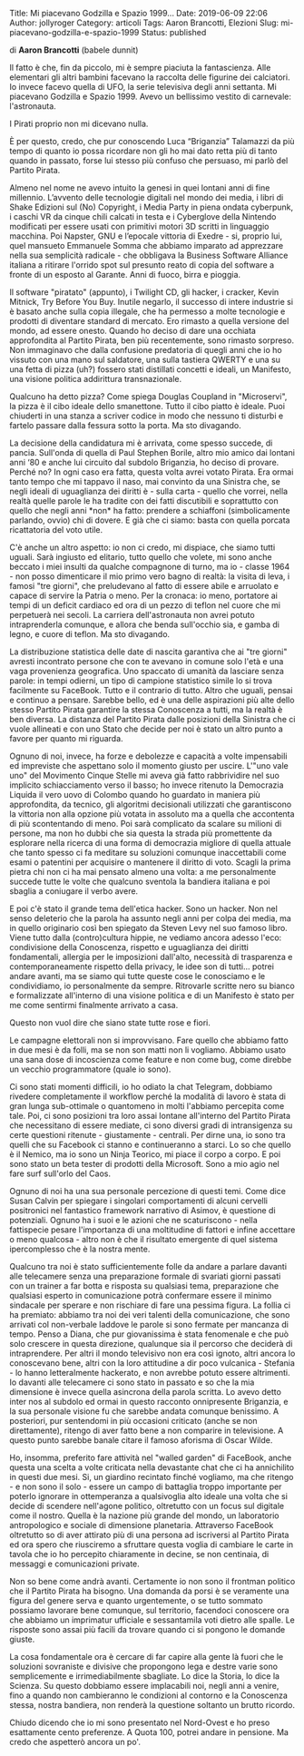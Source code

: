 Title: Mi piacevano Godzilla e Spazio 1999...
Date: 2019-06-09 22:06
Author: jollyroger
Category: articoli
Tags: Aaron Brancotti, Elezioni
Slug: mi-piacevano-godzilla-e-spazio-1999
Status: published



di **Aaron Brancotti** (babele dunnit)





Il fatto è che, fin da piccolo, mi è sempre piaciuta la fantascienza.
Alle elementari gli altri bambini facevano la raccolta delle figurine
dei calciatori. Io invece facevo quella di UFO, la serie televisiva
degli anni settanta. Mi piacevano Godzilla e Spazio 1999. Avevo un
bellissimo vestito di carnevale: l'astronauta.





I Pirati proprio non mi dicevano nulla.





È
per questo, credo, che pur conoscendo Luca “Briganzia” Talamazzi da più
tempo di quanto io possa ricordare non gli ho mai dato retta più di
tanto quando in passato, forse lui stesso più confuso che persuaso, mi
parlò del Partito Pirata.





Almeno nel nome ne avevo intuito la
genesi in quei lontani anni di fine millennio. L’avvento delle
tecnologie digitali nel mondo dei media, i libri di Shake Edizioni sul
(No) Copyright, i Media Party in piena ondata cyberpunk, i caschi VR da
cinque chili calcati in testa e i Cyberglove della Nintendo modificati
per essere usati con primitivi motori 3D scritti in linguaggio macchina.
Poi Napster, GNU e l’epocale vittoria di Exedre - si, proprio lui, quel
mansueto Emmanuele Somma che abbiamo imparato ad apprezzare nella sua
semplicità radicale - che obbligava la Business Software Alliance
italiana a ritirare l'orrido spot sul presunto reato di copia del
software a fronte di un esposto al Garante. Anni di fuoco, birra e
pioggia.





Il software "piratato" (appunto), i Twilight CD, gli
hacker, i cracker, Kevin Mitnick, Try Before You Buy. Inutile negarlo,
il successo di intere industrie si è basato anche sulla copia illegale,
che ha permesso a molte tecnologie e prodotti di diventare standard di
mercato. Ero rimasto a quella versione del mondo, ad essere onesto.
Quando ho deciso di dare una occhiata approfondita al Partito Pirata,
ben più recentemente, sono rimasto sorpreso. Non immaginavo che dalla
confusione predatoria di quegli anni che io ho vissuto con una mano sul
saldatore, una sulla tastiera QWERTY e una su una fetta di pizza (uh?)
fossero stati distillati concetti e ideali, un Manifesto, una visione
politica addirittura transnazionale.





Qualcuno ha detto pizza?
Come spiega Douglas Coupland in "Microservi", la pizza è il cibo ideale
dello smanettone. Tutto il cibo piatto è ideale. Puoi chiuderti in una
stanza a scriver codice in modo che nessuno ti disturbi e fartelo
passare dalla fessura sotto la porta. Ma sto divagando.





La
decisione della candidatura mi è arrivata, come spesso succede, di
pancia. Sull'onda di quella di Paul Stephen Borile, altro mio amico dai
lontani anni ‘80 e anche lui circuito dal subdolo Briganzia, ho deciso
di provare. Perché no? In ogni caso era fatta, questa volta avrei votato
Pirata. Era ormai tanto tempo che mi tappavo il naso, mai convinto da
una Sinistra che, se negli ideali di uguaglianza dei diritti è - sulla
carta - quello che vorrei, nella realtà quelle parole le ha tradite con
dei fatti discutibili e soprattutto con quello che negli anni \*non\* ha
fatto: prendere a schiaffoni (simbolicamente parlando, ovvio) chi di
dovere. E già che ci siamo: basta con quella porcata ricattatoria del
voto utile.





C'è anche un altro aspetto: io non ci credo, mi
dispiace, che siamo tutti uguali. Sarà ingiusto ed elitario, tutto
quello che volete, mi sono anche beccato i miei insulti da qualche
compagnone di turno, ma io - classe 1964 - non posso dimenticare il mio
primo vero bagno di realtà: la visita di leva, i famosi "tre giorni",
che preludevano al fatto di essere abile e arruolato e capace di servire
la Patria o meno. Per la cronaca: io meno, portatore ai tempi di un
deficit cardiaco ed ora di un pezzo di teflon nel cuore che mi
perpetuerà nei secoli. La carriera dell'astronauta non avrei potuto
intraprenderla comunque, e allora che benda sull'occhio sia, e gamba di
legno, e cuore di teflon. Ma sto divagando.





La distribuzione
statistica delle date di nascita garantiva che ai "tre giorni" avresti
incontrato persone che con te avevano in comune solo l'età e una vaga
provenienza geografica. Uno spaccato di umanità da lasciare senza
parole: in tempi odierni, un tipo di campione statistico simile lo si
trova facilmente su FaceBook. Tutto e il contrario di tutto. Altro che
uguali, pensai e continuo a pensare. Sarebbe bello, ed è una delle
aspirazioni più alte dello stesso Partito Pirata garantire la stessa
Conoscenza a tutti, ma la realtà è ben diversa. La distanza del Partito
Pirata dalle posizioni della Sinistra che ci vuole allineati e con uno
Stato che decide per noi è stato un altro punto a favore per quanto mi
riguarda.





Ognuno di noi, invece, ha forze e debolezze e capacità a
volte impensabili ed impreviste che aspettano solo il momento giusto
per uscire. L'"uno vale uno" del Movimento Cinque Stelle mi aveva già
fatto rabbrividire nel suo implicito schiacciamento verso il basso; ho
invece ritenuto la Democrazia Liquida il vero uovo di Colombo quando ho
guardato in maniera più approfondita, da tecnico, gli algoritmi
decisionali utilizzati che garantiscono la vittoria non alla opzione più
votata in assoluto ma a quella che accontenta di più scontentando di
meno. Poi sarà complicato da scalare su milioni di persone, ma non ho
dubbi che sia questa la strada più promettente da esplorare nella
ricerca di una forma di democrazia migliore di quella attuale che tanto
spesso ci fa meditare su soluzioni comunque inaccettabili come esami o
patentini per acquisire o mantenere il diritto di voto. Scagli la prima
pietra chi non ci ha mai pensato almeno una volta: a me personalmente
succede tutte le volte che qualcuno sventola la bandiera italiana e poi
sbaglia a coniugare il verbo avere.





E poi c'è stato il grande
tema dell'etica hacker. Sono un hacker. Non nel senso deleterio che la
parola ha assunto negli anni per colpa dei media, ma in quello
originario così ben spiegato da Steven Levy nel suo famoso libro. Viene
tutto dalla (contro)cultura hippie, ne vediamo ancora adesso l'eco:
condivisione della Conoscenza, rispetto e uguaglianza dei diritti
fondamentali, allergia per le imposizioni dall'alto, necessità di
trasparenza e contemporaneamente rispetto della privacy, le idee son di
tutti... potrei andare avanti, ma se siamo qui tutte queste cose le
conosciamo e le condividiamo, io personalmente da sempre. Ritrovarle
scritte nero su bianco e formalizzate all'interno di una visione
politica e di un Manifesto è stato per me come sentirmi finalmente
arrivato a casa.





Questo non vuol dire che siano state tutte rose e fiori.





Le
campagne elettorali non si improvvisano. Fare quello che abbiamo fatto
in due mesi è da folli, ma se non son matti non li vogliamo. Abbiamo
usato una sana dose di incoscienza come feature e non come bug, come
direbbe un vecchio programmatore (quale io sono).





Ci sono stati
momenti difficili, io ho odiato la chat Telegram, dobbiamo rivedere
completamente il workflow perché la modalità di lavoro è stata di gran
lunga sub-ottimale o quantomeno in molti l'abbiamo percepita come tale.
Poi, ci sono posizioni tra loro assai lontane all'interno del Partito
Pirata che necessitano di essere mediate, ci sono diversi gradi di
intransigenza su certe questioni ritenute - giustamente - centrali. Per
dirne una, io sono tra quelli che su Facebook ci stanno e continueranno a
starci. Lo so che quello è il Nemico, ma io sono un Ninja Teorico, mi
piace il corpo a corpo. E poi sono stato un beta tester di prodotti
della Microsoft. Sono a mio agio nel fare surf sull'orlo del Caos.





Ognuno
di noi ha una sua personale percezione di questi temi. Come dice Susan
Calvin per spiegare i singolari comportamenti di alcuni cervelli
positronici nel fantastico framework narrativo di Asimov, è questione di
potenziali. Ognuno ha i suoi e le azioni che ne scaturiscono - nella
fattispecie pesare l'importanza di una moltitudine di fattori e infine
accettare o meno qualcosa - altro non è che il risultato emergente di
quel sistema ipercomplesso che è la nostra mente.





Qualcuno tra
noi è stato sufficientemente folle da andare a parlare davanti alle
telecamere senza una preparazione formale di svariati giorni passati con
un trainer a far botta e risposta su qualsiasi tema, preparazione che
qualsiasi esperto in comunicazione potrà confermare essere il minimo
sindacale per sperare e non rischiare di fare una pessima figura. La
follia ci ha premiato: abbiamo tra noi dei veri talenti della
comunicazione, che sono arrivati col non-verbale laddove le parole si
sono fermate per mancanza di tempo. Penso a Diana, che pur giovanissima è
stata fenomenale e che può solo crescere in questa direzione, qualunque
sia il percorso che deciderà di intraprendere. Per altri il mondo
televisivo non era così ignoto, altri ancora lo conoscevano bene, altri
con la loro attitudine a dir poco vulcanica - Stefania - lo hanno
letteralmente hackerato, e non avrebbe potuto essere altrimenti. Io
davanti alle telecamere ci sono stato in passato e so che la mia
dimensione è invece quella asincrona della parola scritta. Lo avevo
detto inter nos al subdolo ed ormai in questo racconto onnipresente
Briganzia, e la sua personale visione fu che sarebbe andata comunque
benissimo. A posteriori, pur sentendomi in più occasioni criticato
(anche se non direttamente), ritengo di aver fatto bene a non comparire
in televisione. A questo punto sarebbe banale citare il famoso aforisma
di Oscar Wilde.





Ho, insomma, preferito fare attività nel "walled
garden" di FaceBook, anche questa una scelta a volte criticata nella
devastante chat che ci ha annichilito in questi due mesi. Si, un
giardino recintato finché vogliamo, ma che ritengo - e non sono il solo -
essere un campo di battaglia troppo importante per poterlo ignorare in
ottemperanza a qualsivoglia alto ideale una volta che si decide di
scendere nell'agone politico, oltretutto con un focus sul digitale come
il nostro. Quella è la nazione più grande del mondo, un laboratorio
antropologico e sociale di dimensione planetaria. Attraverso FaceBook
oltretutto so di aver attirato più di una persona ad iscriversi al
Partito Pirata ed ora spero che riusciremo a sfruttare questa voglia di
cambiare le carte in tavola che io ho percepito chiaramente in decine,
se non centinaia, di messaggi e comunicazioni private.





Non so
bene come andrà avanti. Certamente io non sono il frontman politico che
il Partito Pirata ha bisogno. Una domanda da porsi è se veramente una
figura del genere serva e quanto urgentemente, o se tutto sommato
possiamo lavorare bene comunque, sul territorio, facendoci conoscere ora
che abbiamo un imprimatur ufficiale e sessantamila voti dietro alle
spalle. Le risposte sono assai più facili da trovare quando ci si
pongono le domande giuste.





La cosa fondamentale ora è cercare di
far capire alla gente là fuori che le soluzioni sovraniste e divisive
che propongono lega e destre varie sono semplicemente e
irrimediabilmente sbagliate. Lo dice la Storia, lo dice la Scienza. Su
questo dobbiamo essere implacabili noi, negli anni a venire, fino a
quando non cambieranno le condizioni al contorno e la Conoscenza stessa,
nostra bandiera, non renderà la questione soltanto un brutto ricordo.





Chiudo
dicendo che io mi sono presentato nel Nord-Ovest e ho preso esattamente
cento preferenze. A Quota 100, potrei andare in pensione. Ma credo che
aspetterò ancora un po'.
